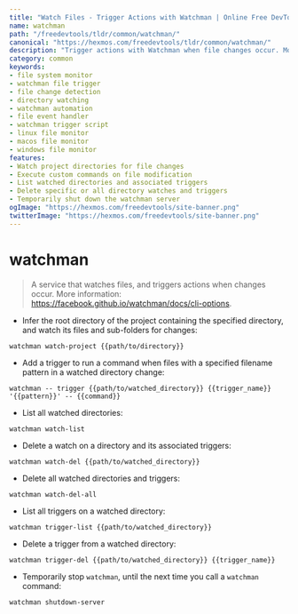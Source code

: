 ```yaml
---
title: "Watch Files - Trigger Actions with Watchman | Online Free DevTools by Hexmos"
name: watchman
path: "/freedevtools/tldr/common/watchman/"
canonical: "https://hexmos.com/freedevtools/tldr/common/watchman/"
description: "Trigger actions with Watchman when file changes occur. Monitor directories, automate build processes, and manage file system events efficiently. Free online tool, no registration required."
category: common
keywords:
- file system monitor
- watchman file trigger
- file change detection
- directory watching
- watchman automation
- file event handler
- watchman trigger script
- linux file monitor
- macos file monitor
- windows file monitor
features:
- Watch project directories for file changes
- Execute custom commands on file modification
- List watched directories and associated triggers
- Delete specific or all directory watches and triggers
- Temporarily shut down the watchman server
ogImage: "https://hexmos.com/freedevtools/site-banner.png"
twitterImage: "https://hexmos.com/freedevtools/site-banner.png"
---
```


# watchman

> A service that watches files, and triggers actions when changes occur.
> More information: <https://facebook.github.io/watchman/docs/cli-options>.

- Infer the root directory of the project containing the specified directory, and watch its files and sub-folders for changes:

`watchman watch-project {{path/to/directory}}`

- Add a trigger to run a command when files with a specified filename pattern in a watched directory change:

`watchman -- trigger {{path/to/watched_directory}} {{trigger_name}} '{{pattern}}' -- {{command}}`

- List all watched directories:

`watchman watch-list`

- Delete a watch on a directory and its associated triggers:

`watchman watch-del {{path/to/watched_directory}}`

- Delete all watched directories and triggers:

`watchman watch-del-all`

- List all triggers on a watched directory:

`watchman trigger-list {{path/to/watched_directory}}`

- Delete a trigger from a watched directory:

`watchman trigger-del {{path/to/watched_directory}} {{trigger_name}}`

- Temporarily stop `watchman`, until the next time you call a `watchman` command:

`watchman shutdown-server`
